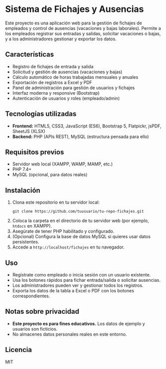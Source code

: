 # Sistema de Fichajes y Ausencias

Este proyecto es una aplicación web para la gestión de fichajes de empleados y control de ausencias (vacaciones y bajas laborales). Permite a los empleados registrar sus entradas y salidas, solicitar vacaciones o bajas, y a los administradores gestionar y exportar los datos.

## Características
- Registro de fichajes de entrada y salida
- Solicitud y gestión de ausencias (vacaciones y bajas)
- Cálculo automático de horas trabajadas mensuales y anuales
- Exportación de registros a Excel y PDF
- Panel de administración para gestión de usuarios y fichajes
- Interfaz moderna y responsive (Bootstrap)
- Autenticación de usuarios y roles (empleado/admin)

## Tecnologías utilizadas
- **Frontend:** HTML5, CSS3, JavaScript (ES6), Bootstrap 5, Flatpickr, jsPDF, SheetJS (XLSX)
- **Backend:** PHP (APIs REST), MySQL (estructura pensada para ello)

## Requisitos previos
- Servidor web local (XAMPP, WAMP, MAMP, etc.)
- PHP 7.4+
- MySQL (opcional, para datos reales)

## Instalación
1. Clona este repositorio en tu servidor local:
   ```
   git clone https://github.com/tuusuario/tu-repo-fichajes.git
   ```
2. Coloca la carpeta en el directorio de tu servidor web (por ejemplo, `htdocs` en XAMPP).
3. Asegúrate de tener PHP habilitado y configurado.
4. (Opcional) Configura la base de datos MySQL si quieres usar datos persistentes.
5. Accede a `http://localhost/fichajes` en tu navegador.

## Uso
- Regístrate como empleado o inicia sesión con un usuario existente.
- Usa los botones rápidos para fichar entrada/salida o solicitar ausencias.
- Los administradores pueden ver y gestionar todos los registros.
- Exporta los datos de la tabla a Excel o PDF con los botones correspondientes.

## Notas sobre privacidad
- **Este proyecto es para fines educativos.** Los datos de ejemplo y usuarios son ficticios.
- No almacenes datos personales reales en este entorno.

## Licencia
MIT 